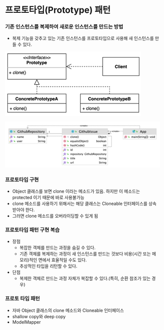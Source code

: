 # 프로토타입(Prototype) 패턴
### 기존 인스턴스를 복제하여 새로운 인스턴스를 만드는 방법
- 복제 기능을 갖추고 있는 기존 인스턴스를 프로토타입으로 사용해 새 인스턴스를 만들 수 있다.

![img.png](prototype1.png)

![img.png](prototype2.png)

### 프로토타입 구현
- Object 클래스를 보면 clone 이라는 메소드가 있음. 하지만 이 메소드는 protected 이기 때문에 바로 사용불가능
- clone 메소드를 사용하기 위해서는 해당 클래스는 Cloneable 인터페이스를 상속받아야 한다.
- 그러면 clone 메소드를 오버라이딩할 수 있게 됨

### 프로토타입 패턴 구현 복습
- 장점
  - 복잡한 객체를 만드는 과정을 숨길 수 있다.
  - 기존 객체를 복제하는 과정이 새 인스턴스를 만드는 것보다 비용(시간 또는 메모리)적인 면에서 효율적일 수도 있다.
  - 추상적인 타입을 리턴할 수 있다.
- 단점
  - 복제한 객체르 만드는 과정 자체가 복잡할 수 있다.(특히, 순환 참조가 있는 경우)

### 프로토 타입 패턴
- 자바 Object 클래스의 clone 메소드와 Cloneable 인터페이스
- shallow copy와 deep copy
- ModelMapper
